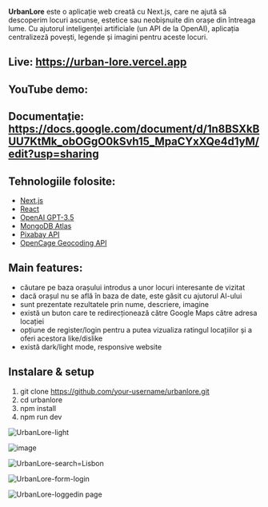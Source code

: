 **UrbanLore** este o aplicație web creată cu Next.js, care ne ajută să descoperim locuri ascunse, estetice sau neobișnuite din orașe din întreaga lume. Cu ajutorul inteligenței artificiale (un API de la OpenAI), aplicația centralizeză povești, legende și imagini pentru aceste locuri.

## Live: https://urban-lore.vercel.app

## YouTube demo: 

## Documentație: https://docs.google.com/document/d/1n8BSXkBUU7KtMk_obOGgO0kSvh15_MpaCYxXQe4d1yM/edit?usp=sharing

## Tehnologiile folosite:
- [Next.js](https://nextjs.org/)
- [React](https://reactjs.org/)
- [OpenAI GPT-3.5](https://platform.openai.com/)
- [MongoDB Atlas](https://www.mongodb.com/cloud/atlas)
- [Pixabay API](https://pixabay.com/api/docs/)
- [OpenCage Geocoding API](https://opencagedata.com/)

## Main features:
- căutare pe baza orașului introdus a unor locuri interesante de vizitat
- dacă orașul nu se află în baza de date, este găsit cu ajutorul AI-ului
- sunt prezentate rezultatele prin nume, descriere, imagine
- există un buton care te redirecționează către Google Maps către adresa locației
- opțiune de register/login pentru a putea vizualiza ratingul locațiilor și a oferi acestora like/dislike
- există dark/light mode, responsive website

## Instalare & setup
1. git clone https://github.com/your-username/urbanlore.git
2. cd urbanlore
3. npm install
4. npm run dev

![UrbanLore-light](https://github.com/user-attachments/assets/abffddae-46c3-4076-831d-67c5e7fc2d6c)

![image](https://github.com/user-attachments/assets/49191982-faf6-4755-b80b-4ce9e40dfdf6)

![UrbanLore-search=Lisbon](https://github.com/user-attachments/assets/9b902a20-844b-4136-875a-e9bff613b503)

![UrbanLore-form-login](https://github.com/user-attachments/assets/b28a7cd3-1a75-461b-8d6f-d0fc6726c54b)

![UrbanLore-loggedin page](https://github.com/user-attachments/assets/bc51c5f3-152f-4a5e-abbf-c23f3328406b)








